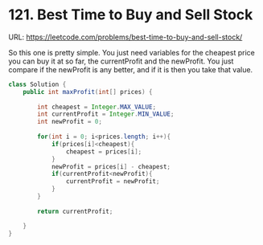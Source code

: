 # 121. Best Time to Buy and Sell Stock

URL: https://leetcode.com/problems/best-time-to-buy-and-sell-stock/

So this one is pretty simple. You just need variables for the cheapest price you can buy it at so far, the currentProfit and the newProfit. You just compare if the newProfit is any better, and if it is then you take that value.

```java
class Solution {
    public int maxProfit(int[] prices) {
        
        int cheapest = Integer.MAX_VALUE;
        int currentProfit = Integer.MIN_VALUE;
        int newProfit = 0;
        
        for(int i = 0; i<prices.length; i++){
            if(prices[i]<cheapest){
                cheapest = prices[i];
            }
            newProfit = prices[i] - cheapest;
            if(currentProfit<newProfit){
                currentProfit = newProfit;
            }
        }
        
        return currentProfit;

    }
}
```